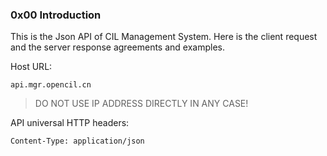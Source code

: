 ### 0x00 Introduction

This is the Json API of CIL Management System. Here is the client request and the server response agreements and examples. 

Host URL:

```
api.mgr.opencil.cn
```

> DO NOT USE IP ADDRESS DIRECTLY IN ANY CASE!

API universal HTTP headers:

```
Content-Type: application/json
```


